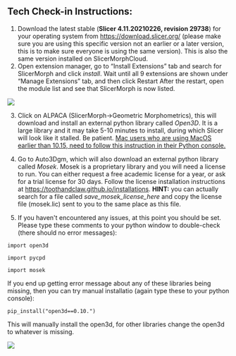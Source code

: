 ## Tech Check-in Instructions:


1. Download the latest stable (**Slicer 4.11.20210226, revision 29738**) for your operating system from https://download.slicer.org/ (please make sure you are using this specific version not an earlier or a later version, this is to make sure everyone is using the same version). This is also the same version installed on SlicerMorphCloud. 
2. Open extension manager, go to “Install Extensions” tab and search for SlicerMorph and click *install*.
Wait until all 9 extensions are shown under “Manage Extensions” tab, and then click Restart
After the restart, open the module list and see that SlicerMorph is now listed.

<img src="extension_manager.png">

3. Click on ALPACA (SlicerMorph->Geometric Morphometrics), this will download and install an external python library called *Open3D*. It is a large library and it may take 5-10 minutes to install, during which Slicer will look like it stalled. Be patient. [Mac users who are using MacOS earlier than 10.15, need to follow this instruction in their Python console.](https://discourse.slicer.org/t/cant-load-open3d/12950/6?u=muratmaga) 

4. Go to Auto3Dgm, which will also download an external python library called *Mosek*. 
Mosek is a proprietary library and you will need a license to run. You can either request a free academic license for a year, or ask for a trial license for 30 days. Follow the license installation instructions at https://toothandclaw.github.io/installations. **HINT:** you can actually search for a file called *save_mosek_license_here* and copy the license file (mosek.lic) sent to you to the same place as this file. 

5. If you haven't encountered any issues, at this point you should be set. Please type these comments to your python window to double-check (there should no error messages):

  ```import open3d```
  
  ```import pycpd```
  
  ```import mosek```
  
If you end up getting error message about any of these libraries being missing, then you can try manual installatio (again type these to your python console):

```pip_install("open3d==0.10.")```
  
  This will manually install the open3d, for other libraries change the open3d to whatever is missing. 

<img src="python_console.png">
